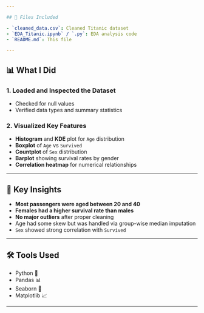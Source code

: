 ```yaml
---

## 📁 Files Included

- `cleaned_data.csv`: Cleaned Titanic dataset
- `EDA_Titanic.ipynb` / `.py`: EDA analysis code
- `README.md`: This file

---
```


## 📊 What I Did

### 1. **Loaded and Inspected the Dataset**
- Checked for null values
- Verified data types and summary statistics

### 2. **Visualized Key Features**
- **Histogram** and **KDE** plot for `Age` distribution
- **Boxplot** of `Age` vs `Survived`
- **Countplot** of `Sex` distribution
- **Barplot** showing survival rates by gender
- **Correlation heatmap** for numerical relationships

---

## 📌 Key Insights

- **Most passengers were aged between 20 and 40**
- **Females had a higher survival rate than males**
- **No major outliers** after proper cleaning
- Age had some skew but was handled via group-wise median imputation
- `Sex` showed strong correlation with `Survived`

---

## 🛠 Tools Used

- Python 🐍
- Pandas 📊
- Seaborn 🎨
- Matplotlib 📈

---
